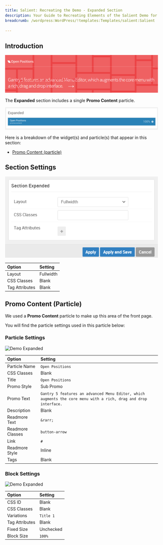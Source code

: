 ```yaml
---
title: Salient: Recreating the Demo - Expanded Section
description: Your Guide to Recreating Elements of the Salient Demo for WordPress
breadcrumb: /wordpress:WordPress/!templates:Templates/salient:Salient

---
```


## Introduction

![](assets/demo_9.png)

The **Expanded** section includes a single **Promo Content** particle. 

![](assets/home_expanded.png)

Here is a breakdown of the widget(s) and particle(s) that appear in this section:

* [Promo Content (particle)](#promo-content-(particle))

## Section Settings

![](assets/demo_expanded_settings.png)

| Option         | Setting   |
| :-----         | :-----    |
| Layout         | Fullwidth |
| CSS Classes    | Blank     |
| Tag Attributes | Blank     |

## Promo Content (Particle)

We used a **Promo Content** particle to make up this area of the front page.

You will find the particle settings used in this particle below:

### Particle Settings

![Demo Expanded](demo_expanded_3.png)

| Option           | Setting                                                                                                          |
| :-----           | :-----                                                                                                           |
| Particle Name    | `Open Positions`                                                                                                 |
| CSS Classes      | Blank                                                                                                            |
| Title            | `Open Positions`                                                                                                 |
| Promo Style      | Sub Promo                                                                                                        |
| Promo Text       | `Gantry 5 features an advanced Menu Editor, which augments the core menu with a rich, drag and drop interface. ` |
| Description      | Blank                                                                                                            |
| Readmore Text    | `&rarr;`                                                                                                         |
| Readmore Classes | `button-arrow`                                                                                                   |
| Link             | `#`                                                                                                              |
| Readmore Style   | Inline                                                                                                           |
| Tags             | Blank                                                                                                            |

### Block Settings

![Demo Expanded](demo_expanded_4.png)

| Option         | Setting   |
| :-----         | :-----    |
| CSS ID         | Blank     |
| CSS Classes    | Blank     |
| Variations     | `Title 1` |
| Tag Attributes | Blank     |
| Fixed Size     | Unchecked |
| Block Size     | `100%`    |
